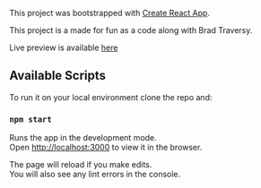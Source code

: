 This project was bootstrapped with [Create React App](https://github.com/facebook/create-react-app).

This project is a made for fun as a code along with Brad Traversy.

Live preview is available [here](https://codesandbox.io/s/gracious-ardinghelli-6lp46)

## Available Scripts

To run it on your local environment clone the repo and:

### `npm start`

Runs the app in the development mode.<br />
Open [http://localhost:3000](http://localhost:3000) to view it in the browser.

The page will reload if you make edits.<br />
You will also see any lint errors in the console.
